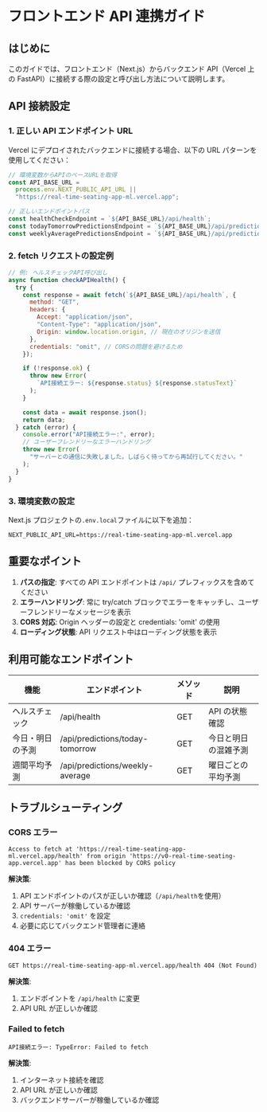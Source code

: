 # フロントエンド API 連携ガイド

## はじめに

このガイドでは、フロントエンド（Next.js）からバックエンド API（Vercel 上の FastAPI）に接続する際の設定と呼び出し方法について説明します。

## API 接続設定

### 1. 正しい API エンドポイント URL

Vercel にデプロイされたバックエンドに接続する場合、以下の URL パターンを使用してください：

```javascript
// 環境変数からAPIのベースURLを取得
const API_BASE_URL =
  process.env.NEXT_PUBLIC_API_URL ||
  "https://real-time-seating-app-ml.vercel.app";

// 正しいエンドポイントパス
const healthCheckEndpoint = `${API_BASE_URL}/api/health`;
const todayTomorrowPredictionsEndpoint = `${API_BASE_URL}/api/predictions/today-tomorrow`;
const weeklyAveragePredictionsEndpoint = `${API_BASE_URL}/api/predictions/weekly-average`;
```

### 2. fetch リクエストの設定例

```javascript
// 例: ヘルスチェックAPI呼び出し
async function checkAPIHealth() {
  try {
    const response = await fetch(`${API_BASE_URL}/api/health`, {
      method: "GET",
      headers: {
        Accept: "application/json",
        "Content-Type": "application/json",
        Origin: window.location.origin, // 現在のオリジンを送信
      },
      credentials: "omit", // CORSの問題を避けるため
    });

    if (!response.ok) {
      throw new Error(
        `API接続エラー: ${response.status} ${response.statusText}`
      );
    }

    const data = await response.json();
    return data;
  } catch (error) {
    console.error("API接続エラー:", error);
    // ユーザーフレンドリーなエラーハンドリング
    throw new Error(
      "サーバーとの通信に失敗しました。しばらく待ってから再試行してください。"
    );
  }
}
```

### 3. 環境変数の設定

Next.js プロジェクトの`.env.local`ファイルに以下を追加：

```
NEXT_PUBLIC_API_URL=https://real-time-seating-app-ml.vercel.app
```

## 重要なポイント

1. **パスの指定**: すべての API エンドポイントは `/api/` プレフィックスを含めてください
2. **エラーハンドリング**: 常に try/catch ブロックでエラーをキャッチし、ユーザーフレンドリーなメッセージを表示
3. **CORS 対応**: Origin ヘッダーの設定と credentials: 'omit' の使用
4. **ローディング状態**: API リクエスト中はローディング状態を表示

## 利用可能なエンドポイント

| 機能             | エンドポイント                  | メソッド | 説明                 |
| ---------------- | ------------------------------- | -------- | -------------------- |
| ヘルスチェック   | /api/health                     | GET      | API の状態確認       |
| 今日・明日の予測 | /api/predictions/today-tomorrow | GET      | 今日と明日の混雑予測 |
| 週間平均予測     | /api/predictions/weekly-average | GET      | 曜日ごとの平均予測   |

## トラブルシューティング

### CORS エラー

```
Access to fetch at 'https://real-time-seating-app-ml.vercel.app/health' from origin 'https://v0-real-time-seating-app.vercel.app' has been blocked by CORS policy
```

**解決策**:

1. API エンドポイントのパスが正しいか確認（`/api/health`を使用）
2. API サーバーが稼働しているか確認
3. `credentials: 'omit'` を設定
4. 必要に応じてバックエンド管理者に連絡

### 404 エラー

```
GET https://real-time-seating-app-ml.vercel.app/health 404 (Not Found)
```

**解決策**:

1. エンドポイントを `/api/health` に変更
2. API URL が正しいか確認

### Failed to fetch

```
API接続エラー: TypeError: Failed to fetch
```

**解決策**:

1. インターネット接続を確認
2. API URL が正しいか確認
3. バックエンドサーバーが稼働しているか確認
